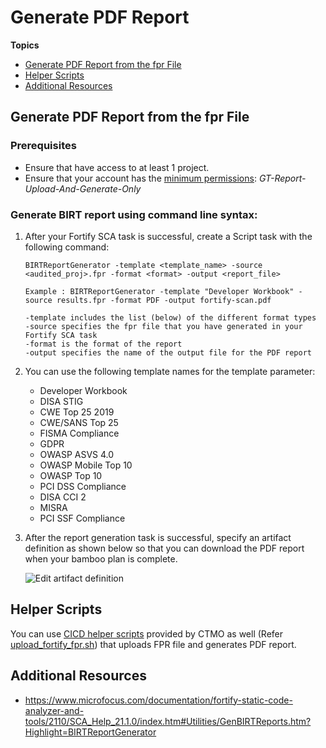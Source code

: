 # Generate PDF Report

**Topics**
- [Generate PDF Report from the fpr File](#generate-pdf-report-from-the-fpr-file)
- [Helper Scripts](#helper-scripts)
- [Additional Resources](#additional-resources)

## Generate PDF Report from the fpr File

### Prerequisites
- Ensure that have access to at least 1 project.
- Ensure that your account has the [minimum permissions](fortify-user-roles-and-permissions): *GT-Report-Upload-And-Generate-Only*

### Generate BIRT report using command line syntax:

1. After your Fortify SCA task is successful, create a Script task with the following command:

    ```
    BIRTReportGenerator -template <template_name> -source <audited_proj>.fpr -format <format> -output <report_file>
    
    Example : BIRTReportGenerator -template "Developer Workbook" -source results.fpr -format PDF -output fortify-scan.pdf
    
    -template includes the list (below) of the different format types
    -source specifies the fpr file that you have generated in your Fortify SCA task
    -format is the format of the report
    -output specifies the name of the output file for the PDF report
    ```

1. You can use the following template names for the template parameter:
    - Developer Workbook
    - DISA STIG
    - CWE Top 25 2019
    - CWE/SANS Top 25
    - FISMA Compliance
    - GDPR
    - OWASP ASVS 4.0
    - OWASP Mobile Top 10
    - OWASP Top 10
    - PCI DSS Compliance
    - DISA CCI 2
    - MISRA
    - PCI SSF Compliance

1. After the report generation task is successful, specify an artifact definition as shown below so that you can download the PDF report when your bamboo plan is complete.

    ![Edit artifact definition](hats-fortify-edit-artifact-definition.png)


## Helper Scripts

You can use [CICD helper scripts](https://bitbucket.ship.gov.sg/projects/CLGLAB/repos/cicd-helper-scripts/browse/bash/microfocus_fortify) provided by CTMO as well (Refer [upload_fortify_fpr.sh](https://bitbucket.ship.gov.sg/projects/CLGLAB/repos/cicd-helper-scripts/browse/bash/microfocus_fortify/upload_fortify_fpr.sh)) that uploads FPR file and generates PDF report.

## Additional Resources

- https://www.microfocus.com/documentation/fortify-static-code-analyzer-and-tools/2110/SCA_Help_21.1.0/index.htm#Utilities/GenBIRTReports.htm?Highlight=BIRTReportGenerator
